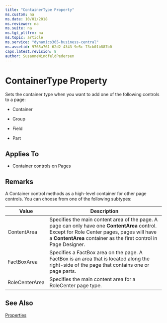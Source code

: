 ```yaml
---
title: "ContainerType Property"
ms.custom: na
ms.date: 10/01/2018
ms.reviewer: na
ms.suite: na
ms.tgt_pltfrm: na
ms.topic: article
ms.service: "dynamics365-business-central"
ms.assetid: 9765a761-62d2-4343-9e5c-73cb01b887b0
caps.latest.revision: 8
author: SusanneWindfeldPedersen
---
```


 

# ContainerType Property
Sets the container type when you want to add one of the following controls to a page:  
  
-   Container  
  
-   Group  
  
-   Field  
  
-   Part  
  
## Applies To  
  
-   Container controls on Pages  
  
## Remarks  
 A Container control methods as a high-level container for other page controls. You can choose from one of the following subtypes:  
  
|Value|Description|  
|-----|-----------|  
|ContentArea|Specifies the main content area of the page. A page can only have one **ContentArea** control. Except for Role Center pages, pages will have a **ContentArea** container as the first control in Page Designer.|  
|FactBoxArea|Specifies a FactBox area on the page. A FactBox is an area that is located along the right-side of the page that contains one or page parts.|  
|RoleCenterArea|Specifies the main content area for a RoleCenter page type.|  
   
## See Also  
 [Properties](devenv-properties.md)
